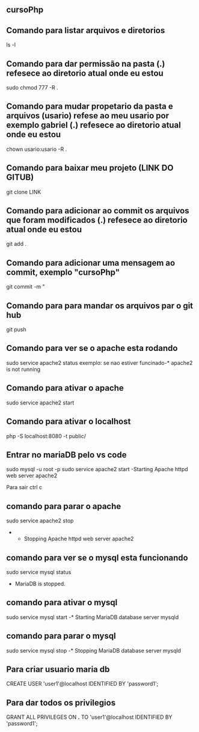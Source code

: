 ## cursoPhp


## Comando para listar arquivos e diretorios 
ls -l 


## Comando para dar permissão na pasta (.) refesece ao diretorio atual onde eu estou 
sudo chmod 777 -R  .


## Comando para mudar propetario da pasta e arquivos (usario) refese ao meu usario por exemplo gabriel (.) refesece ao diretorio atual onde eu estou 
chown usario:usario -R .


## Comando para baixar meu projeto (LINK DO GITUB)
git clone LINK


## Comando para adicionar ao commit os arquivos que foram modificados (.) refesece ao diretorio atual onde eu estou
git add .

## Comando para adicionar uma mensagem ao commit, exemplo "cursoPhp"
git commit -m "


## Comando para para mandar os arquivos par o git hub
git push 

## Comando para ver se o apache esta rodando
sudo service apache2 status
exemplo: se nao estiver funcinado-* apache2 is not running


## Comando para ativar o apache
sudo service apache2 start

## Comando para ativar o localhost 
php -S localhost:8080 -t public/


## Entrar no mariaDB pelo vs code 
sudo mysql -u root -p
sudo service apache2 start
-Starting Apache httpd web server apache2

Para sair ctrl c


## comando para parar o apache
sudo service apache2 stop
- * Stopping Apache httpd web server apache2 


## comando para ver se o mysql esta funcionando 
sudo service mysql status
* MariaDB is stopped.

## comando para ativar o mysql
 sudo service mysql start
 -* Starting MariaDB database server mysqld
 
 
 ## comando para parar o mysql
 sudo service mysql stop
 -* Stopping MariaDB database server mysqld   

## Para criar usuario maria db
CREATE USER 'user1'@localhost IDENTIFIED BY 'password1';

## Para dar todos os privilegios 
GRANT ALL PRIVILEGES ON **.** TO 'user1'@localhost IDENTIFIED BY 'password1';


